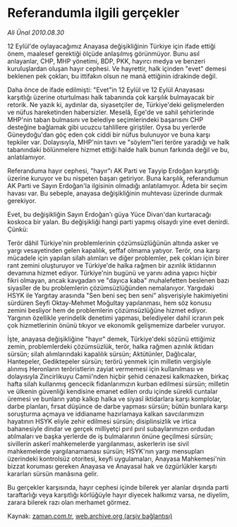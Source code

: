 # Referandumla ilgili gerçekler

*Ali Ünal 2010.08.30*

<td class="news-spot">
<p>12 Eylül'de oylayacağımız Anayasa değişikliğinin Türkiye için ifade ettiği önem, maalesef gerektiği ölçüde anlaşılmış görünmüyor. Bunu asıl anlayanlar, CHP, MHP yönetimi, BDP, PKK, hayırcı medya ve benzeri kuruluşlardan oluşan hayır cephesi. Ve hayrettir, halk içinden "evet" demesi beklenen pek çokları, bu ittifakın olsun ne manâ ettiğinin idrakinde değil.</p>
<p><p>Daha önce de ifade edilmişti: "Evet"in 12 Eylül ve 12 Eylül Anayasası karşıtlığı üzerine oturtulması halk tabanında çok karşılık bulmayacak bir retorik. Ne yazık ki, aydınlar da, siyasetçiler de, Türkiye'deki gelişmelerden ve nüfus hareketinden habersizler. Meselâ, Ege'de ve sahil şehirlerinde MHP'nin taban bulmasını ve belediye seçimlerindeki başarısını CHP desteğine bağlamak gibi ucuzcu tahlillere giriştiler. Oysa bu yerlerde Güneydoğu'dan göç eden çok ciddi bir nüfus bulunuyor ve buna karşı tepkiler var. Dolayısıyla, MHP'nin tavrı ve "söylem"leri teröre yaradığı ve halk tabanındaki bölünmelere hizmet ettiği halde halk bunun farkında değil ve bu, anlatılamıyor.
<p>Referanduma hayır cephesi, "hayır"ı AK Parti ve Tayyip Erdoğan karşıtlığı üzerine kuruyor ve bu nispeten başarı getiriyor. Buna karşılık, referandumun AK Parti ve Sayın Erdoğan'la ilgisinin olmadığı anlatılamıyor. Âdeta bir seçim havası var. Bu sebeple, anayasa değişikliğinin muhtevası üzerinde durmak gerekiyor.
<p>Evet, bu değişikliğin Sayın Erdoğan'ı güya Yüce Divan'dan kurtaracağı koskoca bir yalan. Bu değişikliği hangi parti yapmış olsaydı yine evet denirdi. Çünkü:
<p>Terör dâhil Türkiye'nin problemlerinin çözümsüzlüğünün altında asker ve yargı vesayetinden gelen kapalılık, şeffaf olmama yatıyor. Terör, ona karşı mücadele için yapılan silah alımları ve diğer problemler, pek çokları için birer rant zemini oluşturuyor ve Türkiye'de halka rağmen bir azınlık iktidarının devamına hizmet ediyor. Türkiye'nin bugünü ve yarını adına yapıcı hiçbir fikri olmayan, ancak kavgadan ve "dayıca kaba" muhalefetten beslenen bazı siyasîler de bu problemlerin çözümsüzlüğünden nemalanıyor. Yargıdaki HSYK ile Yargıtay arasında "Sen beni seç ben seni" alışverişiyle hakimiyetini sürdüren Seyfi Oktay-Mehmet Moğultay yapılanması, hem söz konusu zemini besliyor hem de problemlerin çözümsüzlüğüne hizmet ediyor. Yargının özellikle yerindelik denetimi yapması, belediyeler dahil icranın pek çok hizmetlerinin önünü tıkıyor ve ekonomik gelişmemize darbeler vuruyor.
<p>İşte, anayasa değişikliğine "hayır" demek, Türkiye'deki sözünü ettiğimiz zemin, problemlerdeki çözümsüzlük, terör, halka rağmen azınlık iktidarı sürsün; silah alımlarındaki kapalılık sürsün; Aktütünler, Dağlıcalar, Hantepeler, Gediktepeler sürsün; terörü yenmek için milletin vergisiyle alınmış Heronların teröristlerin zayiat vermemesi için kullanılması ve dolayısıyla Zincirlikuyu Camii'nden hiçbir şehid cenazesi kalkmazken, birkaç hafta silah kullanmış gencecik fidanlarımızın kurban edilmesi sürsün; milletin ve ülkenin güvenliği kendisine emanet edilen ordu içinde sürekli cuntalar üremesi ve bunların yatıp kalkıp halka ve siyasî iktidarlara karşı komplolar, darbe planları, fırsat düşünce de darbe yapması sürsün; bütün bunlara karşı soruşturma açmaya ve iddianame hazırlamaya kalkan savcılarımızın hayatının HSYK eliyle zehir edilmesi sürsün; disiplinsizlik ve irtica bahanesiyle dindar ve gerçek milliyetçi pırıl pırıl subaylarımızın ordudan atılmaları ve başka yerlerde de iş bulmalarının önüne geçilmesi sürsün; sivillerin askerî mahkemelerde yargılanması, askerlerin ise sivil mahkemelerde yargılanamaması sürsün; HSYK'nın yargı mensupları üzerindeki kontrolsüz otoritesi, keyfi uygulamaları, Anayasa Mahkemesi'nin bizzat koruması gereken Anayasa ve Anayasal hak ve özgürlükler karşıtı kararları sürsün manâsına gelir.
<p>Bu gerçekler karşısında, hayır cephesi içinde bilerek yer alanlar dışında parti taraftarlığı veya karşıtlığı körlüğüyle hayır diyecek halkımız varsa, ne diyelim, zarara bilerek razı olan merhamet görmez. </p>
<a href="http://web.archive.org/web/20101130153405/mailto:ali.unal@zaman.com.tr">
</a></p></p></p></p></p></p></td>

Kaynak: [zaman.com.tr](http://zaman.com.tr/yazar.do?yazino=1021707), [web.archive.org (arşiv bağlantısı)](http://web.archive.org/web/20101130153405/http://zaman.com.tr/yazar.do?yazino=1021707)
